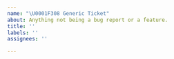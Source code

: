 ```yaml
---
name: "\U0001F308 Generic Ticket"
about: Anything not being a bug report or a feature.
title: ''
labels: ''
assignees: ''

---
```



